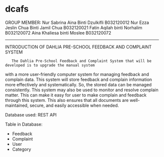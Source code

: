 # dcafs

GROUP MEMBER:
Nur Sabrina Aina Binti Dzulkifli
B032120012
Nur Ezza Jeslin Chua Binti Jamil Chua 
B032120021
Fatin Aqilah binti Norhalim
B032120072
Aina Khaliesa binti Moslee
B032120072

----------------------------------------------------------------------------------------------

INTRODUCTION OF DAHLIA PRE-SCHOOL FEEDBACK AND COMPLAINT SYSTEM

       The Dahlia Pre-School Feedback and Complaint System that will be developed is to upgrade the manual system 
with a more user-friendly computer system for managing feedback and complain data. This system will store feedback 
and complain information more effectively and systematically. So, the stored data can be managed consistently. 
This system may also be used to monitor and resolve complain matter. This can make it easy for user to make complain 
and feedback through this system. This also ensures that all documents are well-maintained, secure, and easily 
accessible when needed.


Database used: REST API

Table in Database:
- Feedback
- Complaint
- User
- Category


